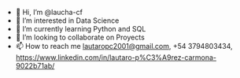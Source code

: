 - 👋 Hi, I’m @laucha-cf
- 👀 I’m interested in Data Science
- 🌱 I’m currently learning Python and SQL
- 💞️ I’m looking to collaborate on Proyects
- 📫 How to reach me lautaropc2001@gmail.com, +54 3794803434, https://www.linkedin.com/in/lautaro-p%C3%A9rez-carmona-9022b71ab/

<!---
laucha-cf/laucha-cf is a ✨ special ✨ repository because its `README.md` (this file) appears on your GitHub profile.
You can click the Preview link to take a look at your changes.
--->
